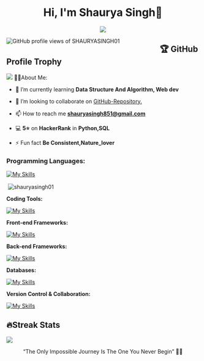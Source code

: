 <h1 align="center">Hi, I'm Shaurya Singh👋</h1>

<p align="center">
  <a href="https://github.com/DenverCoder1/readme-typing-svg"><img src="https://readme-typing-svg.herokuapp.com?lines=Computer+Science+Student;+Full+Stack+Web+Developer;+DSA+Solver;+AI;Always%20learning%20New%20things&center=true&width=380&height=45"
></a>
</p>

<p> 
  <img src="https://komarev.com/ghpvc/?username=shauryasingh01&label=Profile%20views&color=0e6cb4&style=flat" alt="GitHub profile views of SHAURYASINGH01" style="float: left; margin-right: 100px;" /> 
</p>

## &nbsp;🏆 GitHub Profile Trophy
<img src="https://github-profile-trophy.vercel.app/?username=shauryasingh01&theme=juicyfresh&no-bg=true" />
👨‍💻About Me:

- 🌱 I’m currently learning **Data Structure And Algorithm, Web dev**

- 👯 I’m looking to collaborate on [GitHub-Repository.](github.com/SHAURYASINGH01)

- 📫 How to reach me **shauryasingh851@gmail.com**

- 💻 **5⭐** on **HackerRank** in **Python,SQL**

- ⚡ Fun fact **Be Consistent,Nature_lover**

<h3 align="left">Programming Languages:</h3>

[![My Skills](https://skillicons.dev/icons?i=c,python,java,js)](https://skillicons.dev)

<p>&nbsp;<img align="center" src="https://github-readme-stats.vercel.app/api?username=shauryasingh01&show_icons=true&locale=en" alt="shauryasingh01" /></p>

**Coding Tools:**

[![My Skills](https://skillicons.dev/icons?i=vscode,idea)](https://skillicons.dev)

**Front-end Frameworks:**

[![My Skills](https://skillicons.dev/icons?i=react,tailwind,html,css)](https://skillicons.dev)


**Back-end Frameworks:**

[![My Skills](https://skillicons.dev/icons?i=express,nodejs)](https://skillicons.dev)


**Databases:**

[![My Skills](https://skillicons.dev/icons?i=mongodb,mysql)](https://skillicons.dev)


**Version Control & Collaboration:**

[![My Skills](https://skillicons.dev/icons?i=git,github)](https://skillicons.dev)

<p>


## 🔥Streak Stats
![](https://github-readme-stats.vercel.app/api/top-langs/?username=SHAURYASINGH01&theme=dark&hide_border=false&include_all_commits=true&count_private=true&layout=compact)

<p align="center"> “The Only Impossible Journey Is The One You Never Begin” 🌄🌄 </p>
